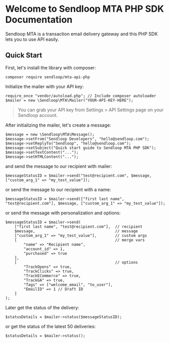 # Welcome to Sendloop MTA PHP SDK Documentation

Sendloop MTA is a transaction email delivery gateway and this PHP SDK lets you to use API easily.

## Quick Start

First, let's install the library with composer:

    composer require sendloop/mta-api-php

Initialize the mailer with your API key:

    require_once "vendor/autoload.php"; // Include composer autoloader
    $mailer = new \Sendloop\MTA\Mailer("YOUR-API-KEY-HERE");

> You can grab your API key from Settings > API Settings page on your Sendloop account.

After initializing the mailer, let's create a message:

    $message = new \Sendloop\MTA\Message();
    $message->setFrom("Sendloop Developers", "hello@sendloop.com");
    $message->setReplyTo("Sendloop", "hello@sendloop.com");
    $message->setSubject("Quick start guide to Sendloop MTA PHP SDK");
    $message->setTextContent("...");
    $message->setHTMLContent("...");

and send the message to our recipient with mailer:

    $messageStatusID = $mailer->send("test@recipient.com", $message, ["custom_arg_1" => "my_test_value"]);

or send the message to our recipient with a name:

    $messageStatusID = $mailer->send(["first last name", "test@recipient.com"], $message, ["custom_arg_1" => "my_test_value"]);

or send the message with personalization and options:

    $messageStatusID = $mailer->send(
        ["first last name", "test@recipient.com"],  // recipient
        $message,                                   // message
        ["custom_arg_1" => "my_test_value"],        // custom args
        [                                           // merge vars
            "name" => "Recipient name",
            "account_id" => 1,
            "purchased" => true
        ],
        [                                           // options
            "TrackOpens" => true,
            "TrackClicks" => true,
            "TrackECommerce" => true,
            "TrackGA" => true,
            "Tags" => ["welcome_email", "to_user"],
            "EmailID" => 1 // Draft ID
        ]
    );

Later get the status of the delivery:

    $statusDetails = $mailer->status($messageStatusID);

or get the status of the latest 50 deliveries:

    $statusDetails = $mailer->status();